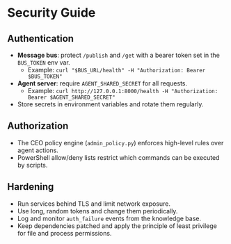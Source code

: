 # Security Guide

## Authentication
- **Message bus**: protect `/publish` and `/get` with a bearer token set in the `BUS_TOKEN` env var.
  - Example: `curl "$BUS_URL/health" -H "Authorization: Bearer $BUS_TOKEN"`
- **Agent server**: require `AGENT_SHARED_SECRET` for all requests.
  - Example: `curl http://127.0.0.1:8000/health -H "Authorization: Bearer $AGENT_SHARED_SECRET"`
- Store secrets in environment variables and rotate them regularly.

## Authorization
- The CEO policy engine (`admin_policy.py`) enforces high-level rules over agent actions.
- PowerShell allow/deny lists restrict which commands can be executed by scripts.

## Hardening
- Run services behind TLS and limit network exposure.
- Use long, random tokens and change them periodically.
- Log and monitor `auth_failure` events from the knowledge base.
- Keep dependencies patched and apply the principle of least privilege for file and process permissions.

